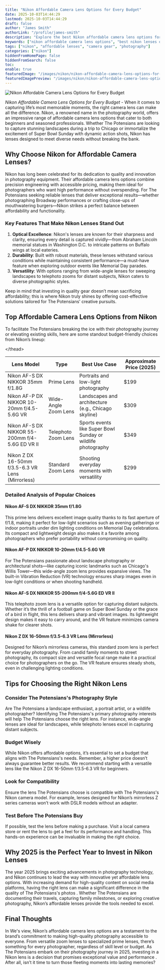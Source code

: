 ```yaml
---
title: "Nikon Affordable Camera Lens Options for Every Budget"
date: 2025-10-03T14:44:29
lastmod: 2025-10-03T14:44:29
draft: false
author: "James Smith"
authorLink: "/profile/james-smith"
description: "Explore the best Nikon affordable camera lens options for stunning photography. Find budget-friendly lenses that deliver exceptional quality and versatility."
keywords: ["nikon affordable camera lens options", "best nikon lenses on a budget", "affordable nikon camera lenses 2025"]
tags: ["nikon", "affordable lenses", "camera gear", "photography"]
categories: ["nikon"]
hiddenFromHomePage: false
hiddenFromSearch: false
toc:
enable: true
featuredImage: "/images/nikon/nikon-affordable-camera-lens-options-for-every-budget.jpg"
featuredImagePreview: "/images/nikon/nikon-affordable-camera-lens-options-for-every-budget.jpg"
---
```


![Nikon Affordable Camera Lens Options for Every Budget](/images/nikon/nikon-affordable-camera-lens-options-for-every-budget.jpg)



*Nikon Affordable Camera Lens Options for Every Budget* - When it comes to capturing life’s most memorable moments, the right camera lens can make all the difference. Nikon, a renowned name in the photography world, offers an impressive range of affordable camera lens options that cater to both beginners and seasoned professionals. Whether The Potensians are looking to capture stunning landscapes during a trip to Chicago or immortalize the excitement of Super Bowl Sunday with dynamic action shots, Nikon has lenses designed to meet diverse needs without breaking the bank.

## Why Choose Nikon for Affordable Camera Lenses?

Nikon has long been celebrated for its dedication to quality and innovation in photography equipment. Their affordable camera lens options comb​ine precision engineering with accessible pricing, making them ideal for photographers who want high performance without overspending. For The Potensians seeking reliable lenses that deliver exceptional results—whether photographing Broadway performances or crafting close-ups of mouthwatering burgers—Nikon strikes a perfect balance between affordability and functionality.

### Key Features That Make Niko​n Lenses Stand Out

1. **Optical Excellence**: Nikon's lenses are known for their sharpness and clarity, ensuring every detail is captured vividly—from Abraham Lincoln memorial statues in Washington D.C. to intricate patterns on Buffalo wings at local eateries. 
2. **Durability**: Built with robust materials, these lenses withstand various conditions while maintaining consistent performance—a must-have feature when exploring outdoor events like Memorial Day parades. 
3. **Versatility**: With options ranging from wide-angle lenses for sweeping landscapes to telephoto zooms for distant subjects, Nikon caters to diverse photographic styles.

Keep in mind that investing in quality gear doesn’t mean sacrificing affordability; this is where Nikon truly shines by offering cost-effective solutions tailored for The Potensians’ creative pursuits.

## Top Affordable Camera Lens Options from Nikon

To facilitate The Potensians breaking the ice with their photography journey or elevating existing skills, here are some standout budget-friendly choices from Nikon’s lineup:

<div class="table-responsive">
<table class="html-table">
<thead>
<tr>
<th>Lens Model</th>
<th>Type</th>
<th>Best Use Case</th>
<th>Approximate Price (2025)</th>
</tr>
<​/thead>
<tbody>
<tr>
<td>Nikon AF-S DX NIKKOR 35mm f/1.8G</td>
<td>Prime Lens</td>
<td>Portraits and low-light photography</td>
<td>$199</td>
</tr>
<tr>
<td>Nikon AF-P DX NIKKOR 10-20mm f/4.5-5.6G VR</td>
<td>Wide-Angle Zoom Lens</td>
<td>Landscapes and architecture (e.g., Chicago skyline)</td>
<td>$309</td>
</tr>
<tr>
<td>Nikon AF-S DX NIKKOR 55-200mm f/4-5.6G ED VR II</td>
<td>Telephoto Zoom Lens</td>
<td>Sports events like Super Bowl Sunday or wildlife photography</td>
<td>$349</td>
</tr>
<tr>
<td>Nikon Z DX 16-50mm f/3.5-6.3 VR Lens (Mirrorless)</td>
<td>Standard Zoom Lens</td>
<td>Shooting everyday moments w​ith versatility</td>
<td>$299</td>
</tr>
</tbody>
</table>
</div>

### Detailed Analysis of Popular Choices

#### Nikon AF-S DX NIKKOR 35mm f/1.8G

This prime lens delivers excellent image quality thanks to its fast aperture of f/1.8, making it perfect for low-light scenarios such as evening gatherings or indoor portraits under dim lighting conditions on Memorial Day celebrations. Its compact and lightweight design also makes it a favorite among photographers who prefer portability without compromising on quality.

#### Nikon AF-P DX NIKKOR 10-20mm f/4.5-5.6G VR

For The Potensians passionate about landscape photography or architectural shots—like capturing iconic landmarks such as Chicago's Willis Tower—this wide-angle zoom lens provides expansive views. The built-in Vibration Reduction (VR) technology ensures sharp images even in low-light conditions or when shooting handheld.

#### Nikon AF-S DX NIKKOR 55-200mm f/4-5.6G ED VR II

This telephoto zoom lens is a versatile option for capturing distant subjects. Whether it’s the thrill of a football game on Super Bowl Sunday or the grace of a bird in flight, this lens delivers sharp and vibrant images. Its lightweight design makes it easy to carry around, and the VR feature minimizes camera shake for clearer shots.

#### Nikon Z DX 16-50mm f/3.5-6.3 VR Lens (Mirrorless)

Designed for Nikon’s mirrorless cameras, this standard zoom lens is perfect for everyday photography. From candid family moments to street photography, its compact size and versatile focal range make it a practical choice for photographers on the go. The VR feature ensures steady shots, even in challenging lighting condit​ions.

## Tips for Choosing the Right Nikon Lens

### Consider The Potensians's Photography Style

Are The Potensians a landscape enthusiast, a portrait artist, or a wildlife photographer? Identifying The Potensians's primary photography interests will help The Potensians choose the right lens. For instance, wide-angle lenses are ideal for landscapes, while telephoto lenses excel in capturing distant subjects.

### Budget Wisely

While Nikon offers affordable options, it’s essential to set a budget that aligns with The Potensians's needs. Remember, a higher price doesn’t always guarantee better results.  We recommend starting with a versatile lens like the Nikon Z DX 16-50mm f/3.5-6.3 VR for beginners.

### Look for Compatibility

Ensure the lens The Potensians choose is compatible with The Potensians's Nikon camera model. For example, lenses designed for Nikon’s mirrorless Z series cameras won’t work with DSLR models without an adapter.

### Test Before The Potensians Buy

If possible, test the lens before making a purchase. Visit a local camera store or rent the lens to get a feel for its performance and handling. This hands-on experience can be invaluable in making the right choice.

## Why 2025 is the Perfect Year to Invest in Nikon Lenses

The year 2025 brings exciting advancements in photography technology, and Nikon continues to lead the way with innovative yet affordable lens options. With increasing demand for high-quality content on social media platforms, having the right lens can make a significant difference in the quality of The Potensians's photos . Whether The Potensians are documenting their travels, capturing family milestones, or exploring creative photography, Nikon’s affordable lenses provide the tools needed to excel.

## Final Thoughts

In We's view, Nikon’s affordable camera lens options are a testament to the brand’s commitment to making high-quality photography accessible to everyone. From versatile zoom lenses to specialized prime lenses, there’s something for every photographer, regardless of skill level or budget. As The Potensians embark on their photography journey in 2025, investing in a Nikon lens is a decision that promises exceptional value and performance . After all, isn’t it time to turn those fleeting moments into lasting memories?
